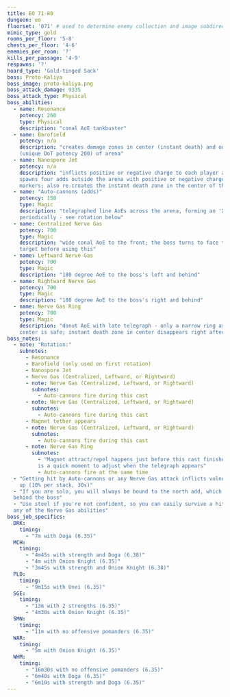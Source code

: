 ```yaml
---
title: EO 71-80
dungeon: eo
floorset: '071' # used to determine enemy collection and image subdirectory
mimic_type: gold
rooms_per_floor: '5-8'
chests_per_floor: '4-6'
enemies_per_room: '?'
kills_per_passage: '4-9'
respawns: '?'
hoard_type: 'Gold-tinged Sack'
boss: Proto-Kaliya
boss_image: proto-kaliya.png
boss_attack_damage: 9335
boss_attack_type: Physical
boss_abilities:
  - name: Resonance
    potency: 260
    type: Physical
    description: "conal AoE tankbuster"
  - name: Barofield
    potency: n/a
    description: "creates damage zones in center (instant death) and outer ring
    (unique DoT potency 200) of arena"
  - name: Nanospore Jet
    potency: n/a
    description: "inflicts positive or negative charge to each player and
    spawns four adds outside the arena with positive or negative charge
    markers; also re-creates the instant death zone in the center of the arena"
  - name: "Auto-cannons (adds)"
    potency: 150
    type: Magic
    description: "telegraphed line AoEs across the arena, forming an 'X'; used
    periodically - see rotation below"
  - name: Centralized Nerve Gas
    potency: 700
    type: Magic
    description: "wide conal AoE to the front; the boss turns to face the
    target before using this"
  - name: Leftward Nerve Gas
    potency: 700
    type: Magic
    description: "180 degree AoE to the boss's left and behind"
  - name: Rightward Nerve Gas
    potency: 700
    type: Magic
    description: "180 degree AoE to the boss's right and behind"
  - name: Nerve Gas Ring
    potency: 700
    type: Magic
    description: "donut AoE with late telegraph - only a narrow ring around the
    center is safe; instant death zone in center disappears right after this"
boss_notes:
  - note: "Rotation:"
    subnotes:
      - Resonance
      - Barofield (only used on first rotation)
      - Nanospore Jet
      - Nerve Gas (Centralized, Leftward, or Rightward)
      - note: Nerve Gas (Centralized, Leftward, or Rightward)
        subnotes:
          - Auto-cannons fire during this cast
      - note: Nerve Gas (Centralized, Leftward, or Rightward)
        subnotes:
          - Auto-cannons fire during this cast
      - Magnet tether appears
      - note: Nerve Gas (Centralized, Leftward, or Rightward)
        subnotes:
          - Auto-cannons fire during this cast
      - note: Nerve Gas Ring
        subnotes:
          - "Magnet attract/repel happens just before this cast finishes; there
          is a quick moment to adjust when the telegraph appears"
          - Auto-cannons fire at the same time
  - "Getting hit by Auto-cannons or any Nerve Gas attack inflicts vulnerability
    up (10% per stack, 30s)"
  - "If you are solo, you will always be bound to the north add, which spawns
  behind the boss"
  - "Use steel if you're not confident, so you can easily survive a hit from
  any of the Nerve Gas abilities"
boss_job_specifics:
  DRK:
    timing:
      - "7m with Doga (6.35)"
  MCH:
    timing:
      - "4m45s with strength and Doga (6.38)"
      - "4m with Onion Knight (6.35)"
      - "3m45s with strength and Onion Knight (6.38)"
  PLD:
    timing:
      - "9m15s with Unei (6.35)"
  SGE:
    timing:
      - "13m with 2 strengths (6.35)"
      - "4m30s with Onion Knight (6.35)"
  SMN:
    timing:
      - "11m with no offensive pomanders (6.35)"
  WAR:
    timing:
      - "5m with Onion Knight (6.35)"
  WHM:
    timing:
      - "16m30s with no offensive pomanders (6.35)"
      - "6m40s with Doga (6.35)"
      - "6m10s with strength and Doga (6.35)"
---
```

